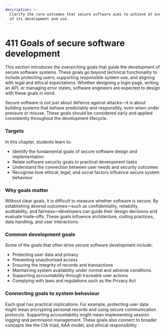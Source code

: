 ```yaml
---
description: >-
  Clarify the core outcomes that secure software aims to achieve at every stage
  of its development and use.
---
```


# 411 Goals of secure software development

This section introduces the overarching goals that guide the development of secure software systems. These goals go beyond technical functionality to include protecting users, supporting responsible system use, and aligning with legal and ethical expectations. Whether designing a login page, writing an API, or managing error states, software engineers are expected to design with these goals in mind.

Secure software is not just about defence against attacks—it is about building systems that behave predictably and responsibly, even when under pressure or misuse. These goals should be considered early and applied consistently throughout the development lifecycle.

### Targets

In this chapter, students learn to:

* Identify the fundamental goals of secure software design and implementation
* Relate software security goals to practical development tasks
* Understand the connection between user needs and security outcomes
* Recognise how ethical, legal, and social factors influence secure system behaviour

### Why goals matter

Without clear goals, it is difficult to measure whether software is secure. By establishing desired outcomes—such as confidentiality, reliability, auditability, and fairness—developers can guide their design decisions and evaluate trade-offs. These goals influence architecture, coding practices, data handling, and user interactions.

### Common development goals

Some of the goals that often drive secure software development include:

* Protecting user data and privacy
* Preventing unauthorised access
* Ensuring the integrity of records and transactions
* Maintaining system availability under normal and adverse conditions
* Supporting accountability through traceable user actions
* Complying with laws and regulations such as the Privacy Act

### Connecting goals to system behaviour

Each goal has practical implications. For example, protecting user data might mean encrypting personal records and using secure communication protocols. Supporting accountability might mean implementing session logging and permission management. These goals also connect to broader concepts like the CIA triad, AAA model, and ethical responsibility.
